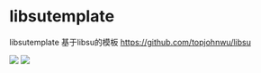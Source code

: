 # libsutemplate
libsutemplate
基于libsu的模板
https://github.com/topjohnwu/libsu

![](img/pic.jpg)
![](img/pic2.jpg)
